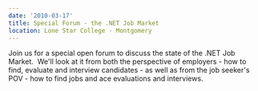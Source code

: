 ```yaml
---
date: '2010-03-17'
title: Special Forum - the .NET Job Market
location: Lone Star College - Montgomery
---
```

Join us for a special open forum to discuss the state of the .NET Job Market.&nbsp; We'll look at it from both the perspective of employers - how to find, evaluate and interview candidates - as well as from the job seeker's POV - how to find jobs and ace evaluations and interviews.